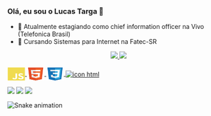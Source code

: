 ### Olá, eu sou o Lucas Targa 👋



- 🔭 Atualmente estagiando como chief information officer na Vivo (Telefonica Brasil) 
- 🌱 Cursando Sistemas para Internet na Fatec-SR



<div align="center">
  <a href="https://github.com/Lucastarga">
  <img height="170em" src="https://github-readme-stats.vercel.app/api?username=Lucastarga&show_icons=true&theme=dracula&include_all_commits=true&count_private=true"/>
  <img height="170em" src="https://github-readme-stats.vercel.app/api/top-langs/?username=Lucastarga&layout=compact&langs_count=7&theme=dracula"/>
</div>
  
<div style="display: inline_block"><br>
  <img align="center" alt="icon javascript" height="30" width="40" src="https://raw.githubusercontent.com/devicons/devicon/master/icons/javascript/javascript-plain.svg">
  <img align="center" alt="icon HTML" height="30" width="40" src="https://raw.githubusercontent.com/devicons/devicon/master/icons/html5/html5-original.svg">
  <img align="center" alt="icon css" height="30" width="40" src="https://raw.githubusercontent.com/devicons/devicon/master/icons/css3/css3-original.svg">
  <img align="center" alt="icon html" height="40" width="40" src="https://cdn.jsdelivr.net/gh/devicons/devicon/icons/php/php-original.svg" />
</div>
  
<div> 
  
  <a href="https://instagram.com/lucastargaa" target="_blank"><img src="https://img.shields.io/badge/-Instagram-%23E4405F?style=for-the-badge&logo=instagram&logoColor=white" target="_blank"></a>
  <a href = "mailto:lucasfranklintarga@gmail.com"><img src="https://img.shields.io/badge/-Gmail-%23333?style=for-the-badge&logo=gmail&logoColor=white" target="_blank"></a>
  <a href="https://www.linkedin.com/in/lucas-targa" target="_blank"><img src="https://img.shields.io/badge/-LinkedIn-%230077B5?style=for-the-badge&logo=linkedin&logoColor=white" target="_blank"></a> 
</div>
  
 ![Snake animation](https://github.com/Lucastarga/Lucastarga/blob/output/github-contribution-grid-snake.svg)
  

  
  
